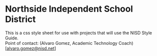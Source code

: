 # Northside Independent School District
This is a css style sheet for use with projects that will use the NISD Style Guide.<br>
Point of contact: (Alvaro Gomez, Academic Technology Coach)[alvaro.gomez@nisd.net]